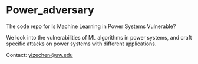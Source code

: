 # Power_adversary
The code repo for Is Machine Learning in Power Systems Vulnerable?


We look into the vulnerabilities of ML algorithms in power systems, and craft specific attacks on power systems with different applications. 

Contact: yizechen@uw.edu
